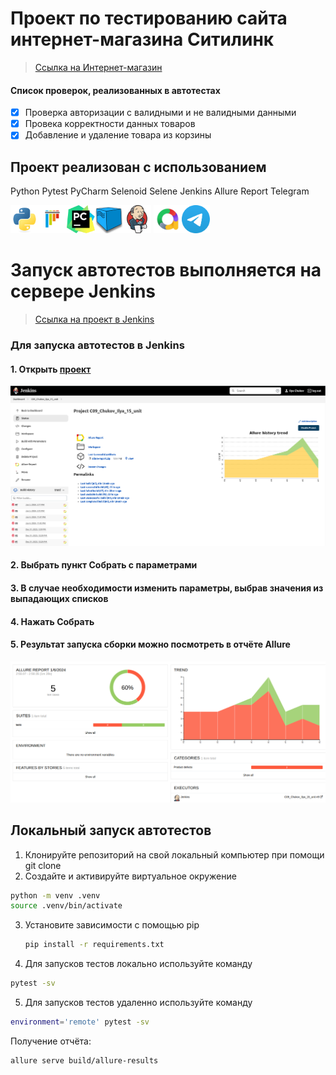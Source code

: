 # Проект по тестированию сайта интернет-магазина Ситилинк
> <a target="_blank" href="https://www.citilink.ru/">Ссылка на Интернет-магазин</a>

#### Список проверок, реализованных в автотестах
- [x] Проверка авторизации с валидными и не валидными данными
- [x] Провека корректности данных товаров
- [x] Добавление и удаление товара из корзины

## Проект реализован с использованием
Python Pytest PyCharm Selenoid Selene Jenkins Allure Report Telegram 

<img src="/design/python-original.svg" alt="Image 1" width="45" height="45"><img src="/design/pytest-original.svg" alt="Image 2" width="45" height="45"><img src="/design/PyCharm_Icon.svg" alt="Image 3" width="45" height="45"><img src="/design/selenoid.png" alt="Image 4" width="45" height="45"><img src="/design/jenkins-original.svg" alt="Image 5" width="45" height="45">
<img src="/design/allure.png" alt="Image 6" width="45" height="45"><img src="/design/telegram.svg" alt="Image 7" width="45" height="45">

# Запуск автотестов выполняется на сервере Jenkins
> <a target="_blank" href="https://jenkins.autotests.cloud/job/C09_Chukov_Ilya_15_unit/">Ссылка на проект в Jenkins</a>

### Для запуска автотестов в Jenkins
#### 1. Открыть <a target="_blank" href="https://jenkins.autotests.cloud/job/C09_Chukov_Ilya_15_unit/">проект</a>

![This is an image](/design/scrins/Jenkins_main.png)

#### 2. Выбрать пункт **Собрать с параметрами**
#### 3. В случае необходимости изменить параметры, выбрав значения из выпадающих списков
#### 4. Нажать **Собрать**
#### 5. Результат запуска сборки можно посмотреть в отчёте Allure

![This is an image](/design/scrins/allure_report.png)

## Локальный запуск автотестов
1. Клонируйте репозиторий на свой локальный компьютер при помощи git clone
2. Создайте и активируйте виртуальное окружение
  ```bash
  python -m venv .venv
  source .venv/bin/activate
  ```
3. Установите зависимости с помощью pip
     ```bash
   pip install -r requirements.txt
   ```
5. Для запусков тестов локально используйте команду 
  ```bash
  pytest -sv
  ```
5. Для запусков тестов удаленно используйте команду 
  ```bash
  environment='remote' pytest -sv
  ```

Получение отчёта:
```bash
allure serve build/allure-results



